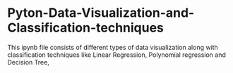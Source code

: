 # Pyton-Data-Visualization-and-Classification-techniques

This ipynb file consists of different types of data visualization along with classification techniques like Linear Regression, Polynomial regression and Decision Tree,
